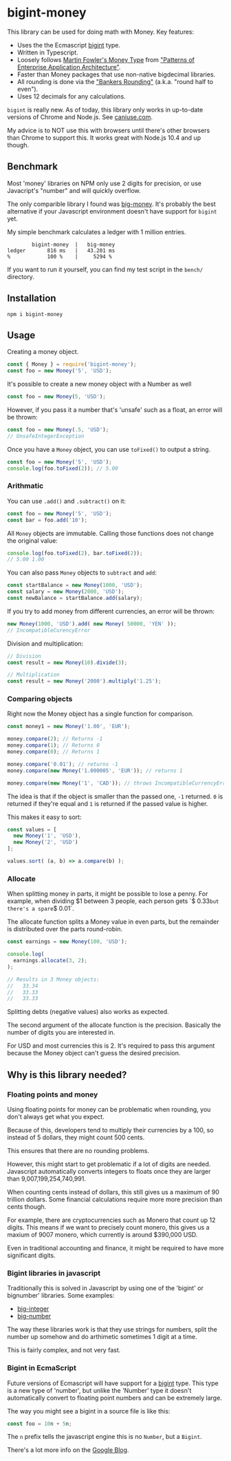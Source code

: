 bigint-money
============

This library can be used for doing math with Money. Key features:

* Uses the the Ecmascript [bigint][2] type.
* Written in Typescript.
* Loosely follows [Martin Fowler's Money Type][3] from
 ["Patterns of Enterprise Application Architecture"][4].
* Faster than Money packages that use non-native bigdecimal libraries.
* All rounding is done via the ["Bankers Rounding"][6] (a.k.a. "round
  half to even").
* Uses 12 decimals for any calculations.

`bigint` is really new. As of today, this library only works in
up-to-date versions of Chrome and Node.js. See [caniuse.com][5].

My advice is to NOT use this with browsers until there's other
browsers than Chrome to support this. It works great with Node.js
10.4 and up though.

Benchmark
---------

Most 'money' libraries on NPM only use 2 digits for precision, or use 
Javacript's "number" and will quickly overflow.

The only comparible library I found was [big-money][7]. It's probably
the best alternative if your Javascript environment doesn't have support
for `bigint` yet.

My simple benchmark calculates a ledger with 1 million entries.

```
        bigint-money  |   big-money
ledger       816 ms   |   43.201 ms
%            100 %    |     5294 %
```

If you want to run it yourself, you can find my test script in the `bench/`
directory.


Installation
------------

    npm i bigint-money

Usage
-----

Creating a money object.

```javascript
const { Money } = require('bigint-money');
const foo = new Money('5', 'USD');
```

It's possible to create a new money object with a Number as well

```javascript
const foo = new Money(5, 'USD');
```

However, if you pass it a number that's 'unsafe' such as a float,
an error will be thrown:

```javascript
const foo = new Money(.5, 'USD');
// UnsafeIntegerException
```

Once you have a `Money` object, you can use `toFixed()` to output
a string.

```javascript
const foo = new Money('5', 'USD');
console.log(foo.toFixed(2)); // 5.00
```

### Arithmatic

You can use `.add()` and `.subtract()` on it:

```javascript
const foo = new Money('5', 'USD');
const bar = foo.add('10');
```

All `Money` objects are immutable. Calling those functions does
not change the original value:

```javascript
console.log(foo.toFixed(2), bar.toFixed(2));
// 5.00 1.00
```

You can also pass `Money` objects to `subtract` and `add`:

```javascript
const startBalance = new Money(1000, 'USD');
const salary = new Money(2000, 'USD');
const newBalance = startBalance.add(salary);
```

If you try to add money from different currencies, an error
will be thrown:

```javascript
new Money(1000, 'USD').add( new Money( 50000, 'YEN' ));
// IncompatibleCurencyError
```

Division and multiplication:

```javascript
// Division
const result = new Money(10).divide(3);

// Multiplication
const result = new Money('2000').multiply('1.25');
```

### Comparing objects

Right now the Money object has a single function for comparison.

```javascript
const money1 = new Money('1.00', 'EUR');

money.compare(2); // Returns -1
money.compare(1); // Returns 0
money.compare(0); // Returns 1

money.compare('0.01'); // returns -1
money.compare(new Money('1.000005', 'EUR')); // returns 1

money.compare(new Money('1', 'CAD')); // throws IncompatibleCurrencyError
```

The idea is that if the object is smaller than the passed one, `-1` returned.
`0` is returned if they're equal and `1` is returned if the passed value is
higher.


This makes it easy to sort:

```javascript
const values = [
  new Money('1', 'USD'),
  new Money('2', 'USD')
];

values.sort( (a, b) => a.compare(b) );
```

### Allocate

When splitting money in parts, it might be possible to lose a penny.
For example, when dividing $1 between 3 people, each person gets
`$ 0.33` but there's a spare `$ 0.01`.

The allocate function splits a Money value in even parts, but the
remainder is distributed over the parts round-robin.

```javascript
const earnings = new Money(100, 'USD');

console.log(
  earnings.allocate(3, 2);
);

// Results in 3 Money objects:
//   33.34
//   33.33
//   33.33
```

Splitting debts (negative values) also works as expected.

The second argument of the allocate function is the precision. Basically the
number of digits you are interested in.

For USD and most currencies this is 2. It's required to pass this argument
because the Money object can't guess the desired precision.


Why is this library needed?
---------------------------

### Floating points and money

Using floating points for money can be problematic when rounding,
you don't always get what you expect.

Because of this, developers tend to multiply their currencies
by a 100, so instead of 5 dollars, they might count 500 cents.

This ensures that there are no rounding problems.

However, this might start to get problematic if a lot of digits
are needed. Javascript automatically converts integers to floats
once they are larger than 9,007,199,254,740,991.

When counting cents instead of dollars, this still gives us a
maximum of 90 trillion dollars. Some financial calculations
require more more precision than cents though.

For example, there are cryptocurrencies such as Monero that
count up 12 digits. This means if we want to precisely count
monero, this gives us a maxium of 9007 monero, which currently
is around $390,000 USD.

Even in traditional accounting and finance, it might be required
to have more significant digits.

### Bigint libraries in javascript

Traditionally this is solved in Javascript by using one of the
'bigint' or bignumber' libraries. Some examples:

* [big-integer](https://www.npmjs.com/package/big-integer)
* [big-number](https://www.npmjs.com/package/big-number)

The way these libraries work is that they use strings for numbers,
split the number up somehow and do arthimetic sometimes 1 digit
at a time.

This is fairly complex, and not very fast.

### Bigint in EcmaScript

Future versions of Ecmascript will have support for a [bigint][1] type. This
type is a new type of 'number', but unlike the 'Number' type it
doesn't automatically convert to floating point numbers and can
be extremely large.

The way you might see a bigint in a source file is like this:

```javascript
const foo = 10n + 5n;
```

The `n` prefix tells the javascript engine this is no `Number`,
but a `Bigint`.

There's a lot more info on the [Google Blog][2].


[1]: https://developer.mozilla.org/en-US/docs/Web/JavaScript/Reference/Global_Objects/BigInt
[2]: https://developers.google.com/web/updates/2018/05/bigint
[3]: https://martinfowler.com/eaaCatalog/money.html
[4]: https://amzn.to/2EezezD "Note: affiliate link"
[5]: https://caniuse.com/#search=bigint
[6]: http://wiki.c2.com/?BankersRounding
[7]: https://www.npmjs.com/package/big-money
